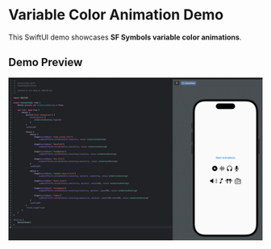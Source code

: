# Variable Color Animation Demo

This SwiftUI demo showcases **SF Symbols variable color animations**.

## Demo Preview
<p align="center">
    <img src="https://github.com/FoksWang/iOS-Code-Examples/blob/main/Animated%20Audio%20Icons/AnimatedAudioIcons/AnimatedAudioIcons.gif" width="1000">
</p>
